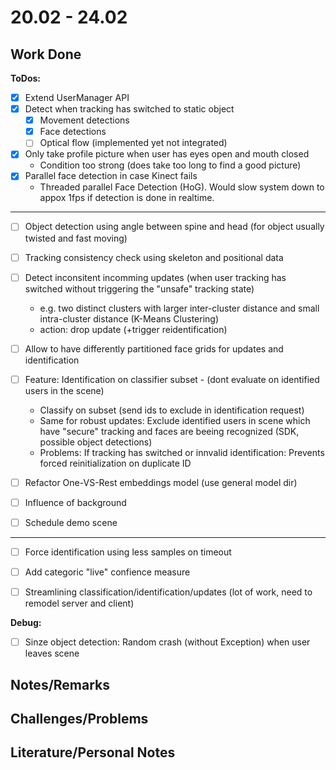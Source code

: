 # 20.02 - 24.02

## Work Done

**ToDos:**

- [x] Extend UserManager API
- [x] Detect when tracking has switched to static object
	- [x] Movement detections
	- [x] Face detections
	- [ ] Optical flow (implemented yet not integrated)
- [x] Only take profile picture when user has eyes open and mouth closed
	- Condition too strong (does take too long to find a good picture)
- [x] Parallel face detection in case Kinect fails
	- Threaded parallel Face Detection (HoG). Would slow system down to appox 1fps if detection is done in realtime.
	
------

- [ ] Object detection using angle between spine and head (for object usually twisted and fast moving)
- [ ] Tracking consistency check using skeleton and positional data
- [ ] Detect inconsitent incomming updates (when user tracking has switched without triggering the "unsafe" tracking state)
	- e.g. two distinct clusters with larger inter-cluster distance and small intra-cluster distance (K-Means Clustering)
	- action: drop update (+trigger reidentification)
- [ ] Allow to have differently partitioned face grids for updates and identification
- [ ] Feature: Identification on classifier subset - (dont evaluate on identified users in the scene)
	- Classify on subset (send ids to exclude in identification request)
	- Same for robust updates: Exclude identified users in scene which have "secure" tracking and faces are beeing recognized (SDK, possible object detections)
	- Problems: If tracking has switched or innvalid identification: Prevents forced reinitialization on duplicate ID
- [ ] Refactor One-VS-Rest embeddings model (use general model dir)
- [ ] Influence of background
- [ ] Schedule demo scene


------

- [ ] Force identification using less samples on timeout
- [ ] Add categoric "live" confience measure
- [ ] Streamlining classification/identification/updates (lot of work, need to remodel server and client)


**Debug:**
- [ ] Sinze object detection: Random crash (without Exception) when user leaves scene

## Notes/Remarks

## Challenges/Problems

## Literature/Personal Notes
